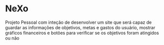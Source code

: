 # NeXo
Projeto Pessoal com inteção de desenvolver um site que será capaz de guardar as informações de objetivos, metas e gastos do usuário, mostrar gráficos financeiros e botões para verificar se os objetivos foram atingidos ou não
